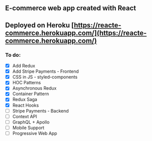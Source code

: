 ## E-commerce web app created with React


## Deployed on Heroku [https://reacte-commerce.herokuapp.com/](https://reacte-commerce.herokuapp.com/)

### To do:

- [x] Add Redux
- [x] Add Stripe Payments - Frontend
- [x] CSS in JS - styled-components
- [x] HOC Patterns
- [x] Asynchronous Redux
- [x] Container Pattern
- [x] Redux Saga
- [x] React Hooks
- [ ] Stripe Payments - Backend
- [ ] Context API
- [ ] GraphQL + Apollo
- [ ] Mobile Support
- [ ] Progressive Web App
